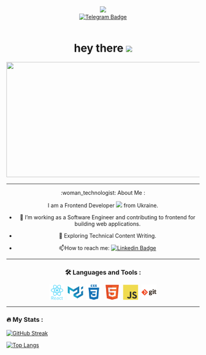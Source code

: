 <div id="header" align="center">
  <img src="https://media.giphy.com/media/M9gbBd9nbDrOTu1Mqx/giphy.gif" width="100"/>
  
  <div id="badges">
   <a href="https://t.me/js_toop">
    <img src="https://img.shields.io/badge/Telegram-blue?style=for-the-badge&logo=telegram&logoColor=white" alt="Telegram Badge"/>
  </a>
    
</div>
  
  <img src="https://komarev.com/ghpvc/?username=Rabbitarts&style=flat-square&color=blue" alt=""/>
  
  <h1>
  hey there
  <img src="https://media.giphy.com/media/hvRJCLFzcasrR4ia7z/giphy.gif" width="30px"/>
</h1>
</div>

<div align="center">
  <img src="https://media.giphy.com/media/dWesBcTLavkZuG35MI/giphy.gif" width="600" height="300"/>
  
  ---
<div align="center" text-align="left">
    :woman_technologist: About Me :
  
  I am a Frontend Developer <img src="https://media.giphy.com/media/WUlplcMpOCEmTGBtBW/giphy.gif" width="30"> from Ukraine.
  
  - :telescope: I’m working as a Software Engineer and contributing to frontend for building web applications.

  - :seedling: Exploring Technical Content Writing.

  - :mailbox:How to reach me: [![Linkedin Badge](https://img.shields.io/badge/-kakbar-blue?style=flat&logo=Telegram&logoColor=white)](https://t.me/js_toop")
</div>
  
  --- 
  ### :hammer_and_wrench: Languages and Tools :
  
  <div>
  <img src="https://github.com/devicons/devicon/blob/master/icons/react/react-original-wordmark.svg" title="React" alt="React" width="40" height="40"/>&nbsp;
  <img src="https://github.com/devicons/devicon/blob/master/icons/materialui/materialui-original.svg" title="Material UI" alt="Material UI" width="40" height="40"/>&nbsp;
  <img src="https://github.com/devicons/devicon/blob/master/icons/css3/css3-plain-wordmark.svg"  title="CSS3" alt="CSS" width="40" height="40"/>&nbsp;
  <img src="https://github.com/devicons/devicon/blob/master/icons/html5/html5-original.svg" title="HTML5" alt="HTML" width="40" height="40"/>&nbsp;
  <img src="https://github.com/devicons/devicon/blob/master/icons/javascript/javascript-original.svg" title="JavaScript" alt="JavaScript" width="40" height="40"/>&nbsp;
  <img src="https://github.com/devicons/devicon/blob/master/icons/git/git-original-wordmark.svg" title="Git" **alt="Git" width="40" height="40"/>
</div>
</div>

---

### :fire: My Stats :

[![GitHub Streak](http://github-readme-streak-stats.herokuapp.com?user=Rabbitarts&theme=dark&background=000000)](https://git.io/streak-stats)

[![Top Langs](https://github-readme-stats.vercel.app/api/top-langs/?username=Rabbitarts&layout=compact&theme=vision-friendly-dark)](https://github.com/anuraghazra/github-readme-stats)

